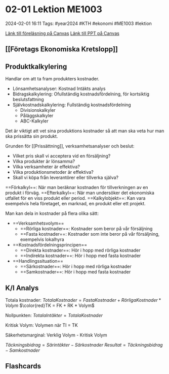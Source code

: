 # 02-01 Lektion ME1003

2024-02-01 16:11
Tags: #year2024 #KTH #ekonomi #ME1003 #lektion

[Länk till föreläsning på Canvas](https://canvas.kth.se/courses/44986/external_tools/2427)
[Länk till PPT på Canvas](https://canvas.kth.se/courses/44986/files/folder/2.%20F%C3%B6rel%C3%A4sningar?preview=7575247)

## [[Företags Ekonomiska Kretslopp]]

## Produktkalkylering

Handlar om att ta fram produkters kostnader.

- Lönsamhetsanalyser: Kostnad Intäkts analys
- Bidragskalkylering: Ofullständig kostnadsfördelning, för kortsiktig beslutsfattning
- Självkostnadskalkylering: Fullständig kostnadsfördelning
	- Divisionskalkyler
	- Påläggskalkyler
	- ABC-Kalkyler

Det är viktigt att vet sina produktions kostnader så att man ska veta hur man ska prissätta sin produkt.

Grunden för [[Prissättning]], verksamhetsanalyser och beslut:

- Vilket pris skall vi acceptera vid en försäljning?
- Vilka produkter är lönsamma?
- Vilka verksamheter är effektiva?
- Vilka produktionsmetoder är effektiva?
- Skall vi köpa från leverantörer eller tillverka själva?

==Förkalkyl==: När man beräknar kostnaden för tillverkningen av en produkt i förväg.
==Efterkalkyl==: När man undersöker det ekonomiska utfallet för en viss produkt eller period.
==Kalkylobjekt==: Kan vara exempelvis hela företaget, en marknad, en produkt eller ett projekt.

Man kan dela in kostnader på flera olika sätt:

- ==Verksamhetsvolym==
	- ==Rörliga kostnader==: Kostnader som beror på vår försäljning
	- ==Fasta kostnader==: Kostnader som inte beror på vår försäljning, exempelvis lokalhyra
- ==Kostnadsfördelningsprincipen==
	- ==Direkta kostnader==: Hör i hopp med rörliga kostnader
	- ==Indirekta kostnader==: Hör i hopp med fasta kostnader
- ==Handlingssituation==
	- ==Särkostnader==: Hör i hopp med rörliga kostnader
	- ==Samkostnader==: Hör i hopp med fasta kostnader

## K/I Analys

Totala kostnader:
$Totala Kostnader = Fasta Kostnader + Rörliga Kostnader * Volym$
$\color{red}TK = FK + RK * Volym$

Nollpunkten:
$Totala Intäkter = Totala Kostnader$

Kritisk Volym:
Volymen när TI = TK

Säkerhetsmarginal:
Verklig Volym - Kritisk Volym

$Täckningsbidrag = Särintäkter - Särkostnader$
$Resultat = Täckningsbidrag - Samkostnader$

## Flashcards
